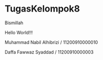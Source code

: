 # TugasKelompok8
Bismillah

Hello World!!!

Muhammad Nabil Alhibrizi / 11200910000010

Daffa Fawwaz Syaddad / 11200910000003

